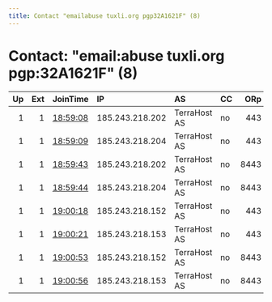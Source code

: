```yaml
---
title: Contact "emailabuse tuxli.org pgp32A1621F" (8)
---
```


# Contact: "email:abuse tuxli.org pgp:32A1621F" (8)

|   Up |   Ext | JoinTime                                                                                              | IP              | AS           | CC   |   ORp |   Dirp | OS    | Version   | Nickname   |   eFamMembers |
|-----:|------:|:------------------------------------------------------------------------------------------------------|:----------------|:-------------|:-----|------:|-------:|:------|:----------|:-----------|--------------:|
|    1 |     1 | [18:59:08](https://nusenu.github.io/OrNetStats/w/relay/3DF62F4EE0A90D59B126EBFA95AB8E79B00A73A3.html) | 185.243.218.202 | TerraHost AS | no   |   443 |      0 | Linux | 0.4.7.11  | bauruine   |            68 |
|    1 |     1 | [18:59:09](https://nusenu.github.io/OrNetStats/w/relay/2925365310A2487781BA7E743E155E4753C1D3EB.html) | 185.243.218.204 | TerraHost AS | no   |   443 |      0 | Linux | 0.4.7.11  | bauruine   |            68 |
|    1 |     1 | [18:59:43](https://nusenu.github.io/OrNetStats/w/relay/93039B3E54F355FAC25AEFE98BEA7A1A824FA474.html) | 185.243.218.202 | TerraHost AS | no   |  8443 |      0 | Linux | 0.4.7.11  | bauruine   |            68 |
|    1 |     1 | [18:59:44](https://nusenu.github.io/OrNetStats/w/relay/95E838A355281B2EAF95A0B02F1F087EC25ED792.html) | 185.243.218.204 | TerraHost AS | no   |  8443 |      0 | Linux | 0.4.7.11  | bauruine   |            68 |
|    1 |     1 | [19:00:18](https://nusenu.github.io/OrNetStats/w/relay/93028381191D88A5E8821AC175CB8B5ADEA8BCFC.html) | 185.243.218.152 | TerraHost AS | no   |   443 |      0 | Linux | 0.4.7.11  | bauruine   |            68 |
|    1 |     1 | [19:00:21](https://nusenu.github.io/OrNetStats/w/relay/33BDB879E82FFA55797DF05218CF5CD57AA7F1AF.html) | 185.243.218.153 | TerraHost AS | no   |   443 |      0 | Linux | 0.4.7.11  | bauruine   |            68 |
|    1 |     1 | [19:00:53](https://nusenu.github.io/OrNetStats/w/relay/F0CBCBA0CACE02550DAA822B94C5797DDC1FC78A.html) | 185.243.218.152 | TerraHost AS | no   |  8443 |      0 | Linux | 0.4.7.11  | bauruine   |            68 |
|    1 |     1 | [19:00:56](https://nusenu.github.io/OrNetStats/w/relay/8A8E88944FEC21DC4DFEB8531D614E1AAF46DDFD.html) | 185.243.218.153 | TerraHost AS | no   |  8443 |      0 | Linux | 0.4.7.11  | bauruine   |            68 |
